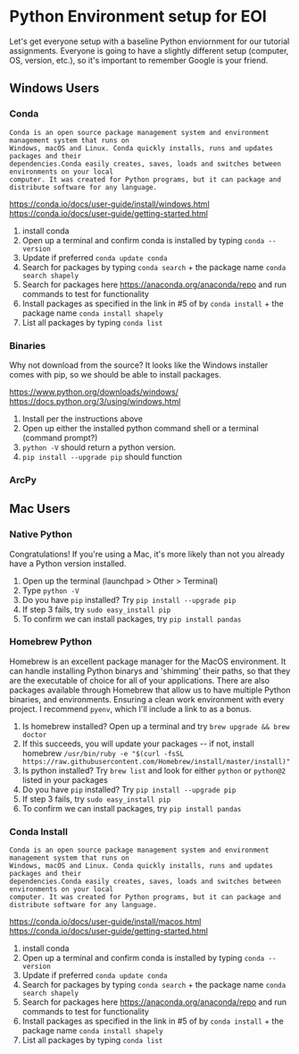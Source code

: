# Python Environment setup for EOI

Let's get everyone setup with a baseline Python enviornment for our tutorial assignments. Everyone is going to have a slightly different setup (computer, OS, version, etc.), so it's important to remember Google is your friend.

## Windows Users

### Conda
```
Conda is an open source package management system and environment management system that runs on 
Windows, macOS and Linux. Conda quickly installs, runs and updates packages and their 
dependencies.Conda easily creates, saves, loads and switches between environments on your local 
computer. It was created for Python programs, but it can package and distribute software for any language.
```

https://conda.io/docs/user-guide/install/windows.html
https://conda.io/docs/user-guide/getting-started.html

1. install conda
2. Open up a terminal and confirm conda is installed by typing `conda --version`
3. Update if preferred `conda update conda`
4. Search for packages by typing `conda search` + the package name `conda search shapely`
5. Search for packages here https://anaconda.org/anaconda/repo and run commands to test for functionality
6. Install packages as specified in the link in #5 of by `conda install` + the package name `conda install shapely`
7. List all packages by typing `conda list`

### Binaries
Why not download from the source? It looks like the Windows installer comes with pip, so we should be able to install packages. 

https://www.python.org/downloads/windows/
https://docs.python.org/3/using/windows.html

1. Install per the instructions above
2. Open up either the installed python command shell or a terminal (command prompt?)
3. `python -V` should return a python version. 
4. `pip install --upgrade pip` should function

### ArcPy

## Mac Users

### Native Python
Congratulations! If you're using a Mac, it's more likely than not you already have a Python version installed. 

1. Open up the terminal (launchpad > Other > Terminal)
2. Type `python -V` 
3. Do you have `pip` installed? Try `pip install --upgrade pip`
4. If step 3 fails, try `sudo easy_install pip`
5. To confirm we can install packages, try `pip install pandas`

### Homebrew Python
Homebrew is an excellent package manager for the MacOS environment. It can handle installing Python binarys and 'shimming' their paths, so that they are the executable of choice for all of your applications. There are also packages available through Homebrew that allow us to have multiple Python binaries, and environments. Ensuring a clean work environment with every project. I recommend `pyenv`, which I'll include a link to as a bonus. 

1. Is homebrew installed? Open up a terminal and try `brew upgrade && brew doctor`
2. If this succeeds, you will update your packages -- if not, install homebrew `/usr/bin/ruby -e "$(curl -fsSL https://raw.githubusercontent.com/Homebrew/install/master/install)"`
3. Is python installed? Try `brew list` and look for either `python` or `python@2` listed in your packages
4. Do you have `pip` installed? Try `pip install --upgrade pip`
5. If step 3 fails, try `sudo easy_install pip`
6. To confirm we can install packages, try `pip install pandas`

### Conda Install
```
Conda is an open source package management system and environment management system that runs on 
Windows, macOS and Linux. Conda quickly installs, runs and updates packages and their 
dependencies.Conda easily creates, saves, loads and switches between environments on your local 
computer. It was created for Python programs, but it can package and distribute software for any language.
```

https://conda.io/docs/user-guide/install/macos.html
https://conda.io/docs/user-guide/getting-started.html

1. install conda
2. Open up a terminal and confirm conda is installed by typing `conda --version`
3. Update if preferred `conda update conda`
4. Search for packages by typing `conda search` + the package name `conda search shapely`
5. Search for packages here https://anaconda.org/anaconda/repo and run commands to test for functionality
6. Install packages as specified in the link in #5 of by `conda install` + the package name `conda install shapely`
7. List all packages by typing `conda list`
